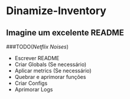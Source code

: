 # Dinamize-Inventory
## Imagine um excelente README

###TODO(*Netflix Noises*)
 * Escrever README
 * Criar Globals (Se necessário)
 * Aplicar metrics (Se necessário)
 * Quebrar e aprimorar funções
 * Criar Configs
 * Aprimorar Logs

